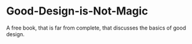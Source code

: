Good-Design-is-Not-Magic
========================

A free book, that is far from complete, that discusses the basics of good design.